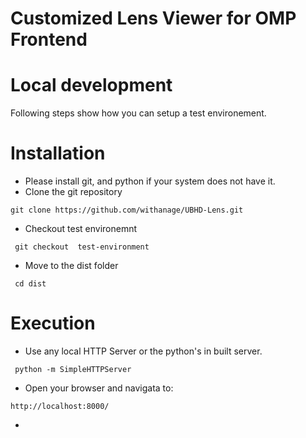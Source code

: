 Customized Lens Viewer for OMP Frontend
========
# Local development
Following steps show how you can setup a test environement.
# Installation
 * Please install git,  and python if your system does not have it.
 * Clone the  git repository
 ```
 git clone https://github.com/withanage/UBHD-Lens.git
 ```
 * Checkout  test environemnt
 ```
  git checkout  test-environment
  ```
 * Move to the dist folder 
 ```
  cd dist
 ```
# Execution
 * Use any local HTTP Server or the python's in built server.
 ```
  python -m SimpleHTTPServer
 ```
 * Open your browser and navigata to:
 ```
 http://localhost:8000/
 ```
 * 
 



